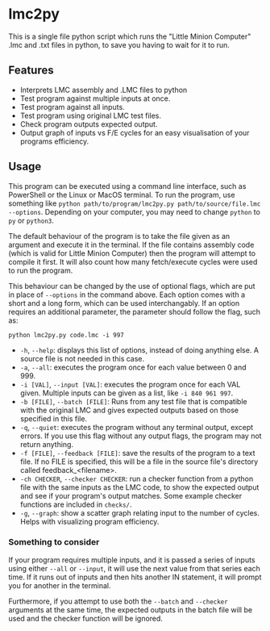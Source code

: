 # lmc2py

This is a single file python script which runs the "Little Minion Computer" .lmc and .txt files in python, to save you having to wait for it to run.

## Features
- Interprets LMC assembly and .LMC files to python
- Test program against multiple inputs at once.
- Test program against all inputs.
- Test program using original LMC test files.
- Check program outputs expected output.
- Output graph of inputs vs F/E cycles for an easy visualisation of your programs efficiency.

## Usage

This program can be executed using a command line interface, such as PowerShell or the Linux or MacOS terminal. To run the program, use something like `python path/to/program/lmc2py.py path/to/source/file.lmc --options`.
Depending on your computer, you may need to change `python` to `py` or `python3`.

The default behaviour of the program is to take the file given as an argument and execute it in the terminal. If the file contains assembly code (which is valid for Little Minion Computer) then the program will attempt to compile it first. It will also count how many fetch/execute cycles were used to run the program.

This behaviour can be changed by the use of optional flags, which are put in place of `--options` in the command above. Each option comes with a short and a long form, which can be used interchangably. If an option requires an additional parameter, the parameter should follow the flag, such as:

```python lmc2py.py code.lmc -i 997```

- `-h`, `--help`: displays this list of options, instead of doing anything else. A source file is not needed in this case.
- `-a`, `--all`: executes the program once for each value between 0 and 999.
- `-i [VAL]`, `--input [VAL]`: executes the program once for each VAL given. Multiple inputs can be given as a list, like `-i 840 961 997`.
- `-b [FILE]`, `--batch [FILE]`: Runs from any test file that is compatible with the original LMC and gives expected outputs based on those specified in this file.
- `-q`, `--quiet`: executes the program without any terminal output, except errors. If you use this flag without any output flags, the program may not return anything.
- `-f [FILE]`, `--feedback [FILE]`: save the results of the program to a text file. If no FILE is specified, this will be a file in the source file's directory called feedback_\<filename\>.
- `-ch CHECKER`, `--checker CHECKER`: run a checker function from a python file with the same inputs as the LMC code, to show the expected output and see if your program's output matches. Some example checker functions are included in `checks/`.
- `-g`, `--graph`: show a scatter graph relating input to the number of cycles. Helps with visualizing program efficiency.

### Something to consider

If your program requires multiple inputs, and it is passed a series of inputs using either `--all` or `--input`, it will use the next value from that series each time. If it runs out of inputs and then hits another IN statement, it will prompt you for another in the terminal.

Furthermore, if you attempt to use both the `--batch` and `--checker` arguments at the same time, the expected outputs in the batch file will be used and the checker function will be ignored.